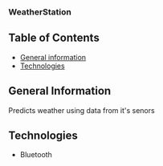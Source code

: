 ### WeatherStation


## Table of Contents  
* [General information](#general-information)
* [Technologies](#technologies)

## General Information 
Predicts weather using data from it's senors

## Technologies 
* Bluetooth

